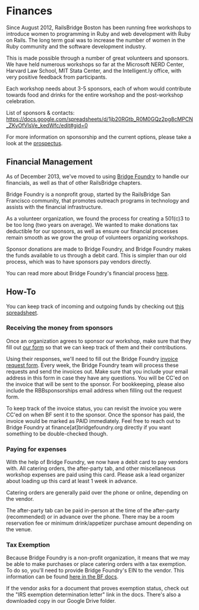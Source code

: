 # Finances

Since August 2012, RailsBridge Boston has been running free workshops to
introduce women to programming in Ruby and web development with Ruby on Rails.
The long term goal was to increase the number of women in the Ruby community and
the software development industry.

This is made possible through a number of great volunteers and sponsors. We have
held numerous workshops so far at the Microsoft NERD Center, Harvard Law School,
MIT Stata Center, and the Intelligent.ly office, with very positive feedback
from participants.

Each workshop needs about 3-5 sponsors, each of whom would contribute towards
food and drinks for the entire workshop and the post-workshop celebration.

List of sponsors & contacts: https://docs.google.com/spreadsheets/d/1jb20RGtb_R0M0GQz2pg8cMPCN_ZKyOfVlsVe_kedWfc/edit#gid=0

For more information on sponsorship and the current options, please take a look
at the [prospectus].

[prospectus]: http://railsbridgeboston.org/sponsorship_prospectus.pdf

## Financial Management
As of December 2013, we've moved to using [Bridge Foundry] to handle our
financials, as well as that of other RailsBridge chapters.

Bridge Foundry is a nonprofit group, started by the RailsBridge San Francisco
community, that promotes outreach programs in technology and assists with the
financial infrastructure.

As a volunteer organization, we found the process for creating a 501(c)3 to be
too long (two years on average). We wanted to make donations tax deductible for
our sponsors, as well as ensure our financial processes remain smooth as we
grow the group of volunteers organizing workshops.

Sponsor donations are made to Bridge Foundry, and Bridge Foundry makes the funds
available to us through a debit card. This is simpler than our old process,
which was to have sponsors pay vendors directly.

You can read more about Bridge Foundry's financial process [here].

[Bridge Foundry]: http://bridgefoundry.org/
[here]: https://github.com/bridgefoundry/operations

## How-To

You can keep track of incoming and outgoing funds by checking out [this
spreadsheet][finance spreadsheet].

[finance spreadsheet]:
https://docs.google.com/spreadsheets/d/1ImzwdUEd6j0jwDGW7fHS42qc739fh9LMOUmu_yggIO4/edit#gid=236722140

### Receiving the money from sponsors

Once an organization agrees to sponsor our workshop, make sure that they fill
out [our form] so that we can keep track of them and their contributions.

Using their responses, we'll need to fill out the Bridge Foundry [invoice
request form]. Every week, the Bridge Foundry team will process these requests
and send the invoices out. Make sure that you include your email address in this
form in case they have any questions. You will be CC'ed on the invoice that will
be sent to the sponsor. For bookkeeping, please also include the RBBsponsorships
email address when filling out the request form.

To keep track of the invoice status, you can revisit the invoice you were CC'ed
on when BF sent it to the sponsor. Once the sponsor has paid, the invoice would
be marked as PAID immediately. Feel free to reach out to Bridge Foundry at
finance[at]bridgefoundry.org directly if you want something to be double-checked
though.

[our form]: http://goo.gl/forms/vOkyrWICtZXVImc12
[invoice request form]: https://docs.google.com/forms/d/e/1FAIpQLSdUBNaXJP_DwF9wOQCKid1MnVM0a6yU5-i_7hvny7IMqCNLKw/viewform

### Paying for expenses

With the help of Bridge Foundry, we now have a debit card to pay vendors with.
All catering orders, the after-party tab, and other miscellaneous workshop
expenses are paid using this card. Please ask a lead organizer about loading up
this card at least 1 week in advance.

Catering orders are generally paid over the phone or online, depending on the
vendor.

The after-party tab can be paid in-person at the time of the after-party
(recommended) or in advance over the phone. There may be a room reservation fee
or minimum drink/appetizer purchase amount depending on the venue.

### Tax Exemption

Because Bridge Foundry is a non-profit organization, it means that we may be
able to make purchases or place catering orders with a tax exemption. To do so,
you'll need to provide Bridge Foundry's EIN to the vendor. This information can
be found [here in the BF docs][bf-corp-docs].

If the vendor asks for a document that proves exemption status, check out the
"IRS exemption determination letter" link in the docs. There's also a downloaded
copy in our Google Drive folder.

[bf-corp-docs]: https://operations.bridgefoundry.org/corporate-docs/README/
